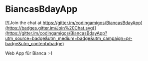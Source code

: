 BiancasBdayApp
==============

[![Join the chat at https://gitter.im/codingamigos/BiancasBdayApp](https://badges.gitter.im/Join%20Chat.svg)](https://gitter.im/codingamigos/BiancasBdayApp?utm_source=badge&utm_medium=badge&utm_campaign=pr-badge&utm_content=badge)

Web App für Bianca :-)
